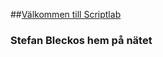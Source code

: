 ##[Välkommen till Scriptlab](https://openclipart.org/image/80px/svg_to_png/191890/powershell2.png)
### Stefan Bleckos hem på nätet 
